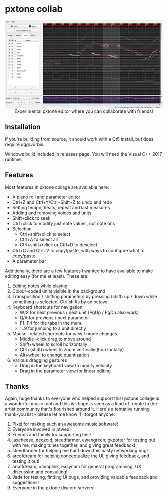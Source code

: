 # pxtone collab
<div align="center"> <img src="screenshot.png" alt="ptcollab" style="display: block" /> </div>
<div align="center">Experimental pxtone editor where you can collaborate with friends!</div>

## Installation
If you're building from source, it should work with a Qt5 install, but does
require ogg/vorbis.

Windows build included in releases page. You will need the Visual C++ 2017
runtime.

## Features
Most features in pxtone collage are available here:
- A piano roll and parameter editor
- Ctrl+Z and Ctrl+Y/Ctrl+Shift+Z to undo and redo
- Setting tempo, beats, repeat and last measures
- Adding and removing voices and units
- Shift+click to seek
- Ctrl+click to modify just note values, not note ons
- Selection
  - Ctrl+shift+click to select
  - Ctrl+A to select all
  - Ctrl+shift+rclick or Ctrl+D to deselect
- Ctrl+C and Ctrl+V to copy/paste, with ways to configure what
  to copy/paste
- A parameter bar

Additionally, there are a few features I wanted to have
available to make editing easy (for me at least). These are:
1. Editing notes while playing
2. Colour-coded units visible in the background
3. Transposition / shifting parameters by pressing (shift)
   up / down while something is selected. Ctrl shifts by an
   octave.
4. Keyboard shortcuts for navigation
   - W/S for next previous / next unit (PgUp / PgDn also work)
   - Q/A for previous / next parameter
   - F1..F4 for the tabs in the menu
   - 1..9 for jumping to a unit directly
5. Mouse -related shortcuts for view / mode changes
   - Middle -click drag to move around
   - Shift+wheel to scroll horizontally
   - Ctrl+(shift)+wheel to zoom vertically (horizontally)
   - Alt+wheel to change quantization
6. Various dragging gestures
   - Drag in the keyboard view to modify velocity
   - Drag in the parameter view for linear editing
  
## Thanks
Again, huge thanks to everyone who helped support this! pxtone
collage is a wonderful music tool and this is I hope is seen as
a kind of tribute to the artist community that's flourished
around it. Here's a tentative running thank-you list - please
let me know if I forgot anyone:
1. Pixel for making such an awesome music software!
2. Everyone involved in ptweb!
3. Friends and family for supporting this!
4. jaxcheese, neozoid, steedfarmer, ewangreen, gkpotter for testing out
   with me, making tunes together, and giving great feedback!
5. steedfarmer for helping me hunt down this nasty networking bug!
6. arcofdream for helping conceptualize the UI, giving feedback,
   and testing it out!
7. arcofdream, nanoplink, easynam for general programming, UX
   discussion and consulting!
8. Jade for testing, finding UI bugs, and providing valuable
   feedback and suggestions!
9. Everyone in the pxtone discord servers!

